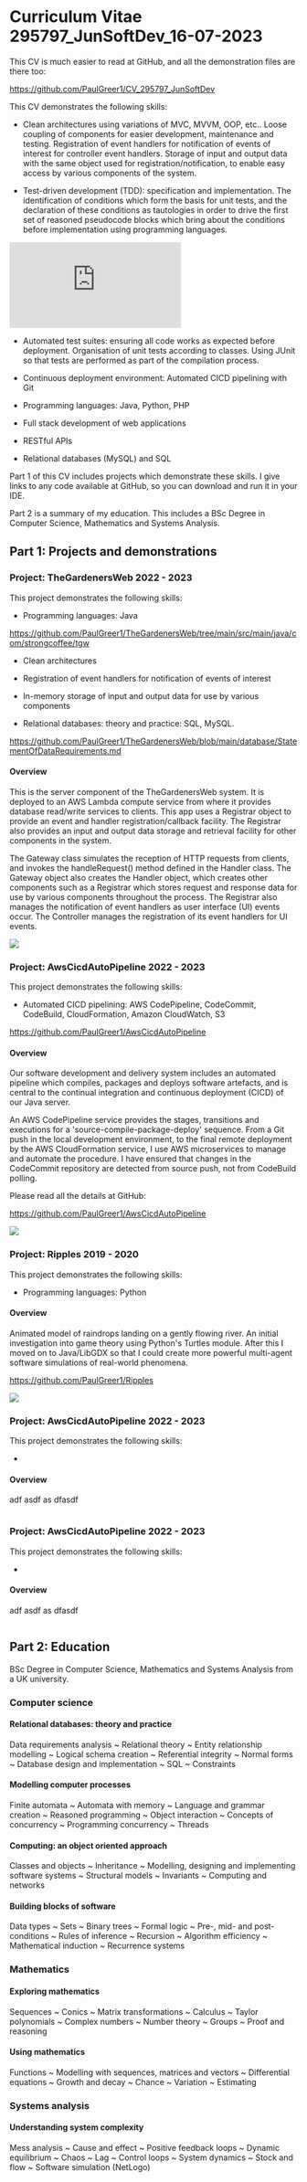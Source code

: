 # Curriculum Vitae 295797_JunSoftDev_16-07-2023

This CV is much easier to read at GitHub, and all the demonstration files are there too:

https://github.com/PaulGreer1/CV_295797_JunSoftDev

This CV demonstrates the following skills:

- Clean architectures using variations of MVC, MVVM, OOP, etc.. Loose coupling of components for easier development, maintenance and testing. Registration of event handlers for notification of events of interest for controller event handlers. Storage of input and output data with the same object used for registration/notification, to enable easy access by various components of the system.

- Test-driven development (TDD): specification and implementation. The identification of conditions which form the basis for unit tests, and the declaration of these conditions as tautologies in order to drive the first set of reasoned pseudocode blocks which bring about the conditions before implementation using programming languages.

![](https://github.com/PaulGreer1/cinema-tickets/blob/main/specification/cinema-tickets-ui.txt)

- Automated test suites: ensuring all code works as expected before deployment. Organisation of unit tests according to classes. Using JUnit so that tests are performed as part of the compilation process.

- Continuous deployment environment: Automated CICD pipelining with Git

- Programming languages: Java, Python, PHP

- Full stack development of web applications

- RESTful APIs

- Relational databases (MySQL) and SQL

Part 1 of this CV includes projects which demonstrate these skills. I give links to any code available at GitHub, so you can download and run it in your IDE.

Part 2 is a summary of my education. This includes a BSc Degree in Computer Science, Mathematics and Systems Analysis.

## Part 1: Projects and demonstrations









### Project: TheGardenersWeb 2022 - 2023

This project demonstrates the following skills:

- Programming languages: Java

https://github.com/PaulGreer1/TheGardenersWeb/tree/main/src/main/java/com/strongcoffee/tgw

- Clean architectures

- Registration of event handlers for notification of events of interest

- In-memory storage of input and output data for use by various components

- Relational databases: theory and practice: SQL, MySQL.

https://github.com/PaulGreer1/TheGardenersWeb/blob/main/database/StatementOfDataRequirements.md

#### Overview

This is the server component of the TheGardenersWeb system. It is deployed to an AWS Lambda compute service from where it provides database read/write services to clients. This app uses a Registrar object to provide an event and handler registration/callback facility. The Registrar also provides an input and output data storage and retrieval facility for other components in the system.

The Gateway class simulates the reception of HTTP requests from clients, and invokes the handleRequest() method defined in the Handler class. The Gateway object also creates the Handler object, which creates other components such as a Registrar which stores request and response data for use by various components throughout the process. The Registrar also manages the notification of event handlers as user interface (UI) events occur. The Controller manages the registration of its event handlers for UI events.

![](https://github.com/PaulGreer1/TheGardenersWeb/blob/main/REQUEST_RESPONSE_SEQUENCE_DIAGRAM.png)












### Project: AwsCicdAutoPipeline 2022 - 2023

This project demonstrates the following skills:

- Automated CICD pipelining: AWS CodePipeline, CodeCommit, CodeBuild, CloudFormation, Amazon CloudWatch, S3

https://github.com/PaulGreer1/AwsCicdAutoPipeline

#### Overview

Our software development and delivery system includes an automated pipeline which compiles, packages and deploys software artefacts, and is central to the continual integration and continuous deployment (CICD) of our Java server.

An AWS CodePipeline service provides the stages, transitions and executions for a 'source-compile-package-deploy' sequence. From a Git push in the local development environment, to the final remote deployment by the AWS CloudFormation service, I use AWS microservices to manage and automate the procedure. I have ensured that changes in the CodeCommit repository are detected from source push, not from CodeBuild polling.

Please read all the details at GitHub:

https://github.com/PaulGreer1/AwsCicdAutoPipeline

![](https://github.com/PaulGreer1/AwsCicdAutoPipeline/blob/main/AwsCicdAutoPipelineInSdds.png)









### Project: Ripples 2019 - 2020

This project demonstrates the following skills:

- Programming languages: Python

#### Overview

Animated model of raindrops landing on a gently flowing river. An initial investigation into game theory using Python's Turtles module. After this I moved on to Java/LibGDX so that I could create more powerful multi-agent software simulations of real-world phenomena.

https://github.com/PaulGreer1/Ripples

![](https://github.com/PaulGreer1/Ripples/blob/main/PYTHON_RIPPLES_00001.png)











### Project: AwsCicdAutoPipeline 2022 - 2023

This project demonstrates the following skills:

-

#### Overview

adf asdf as dfasdf

![]()












### Project: AwsCicdAutoPipeline 2022 - 2023

This project demonstrates the following skills:

-

#### Overview

adf asdf as dfasdf

![]()







































## Part 2: Education

BSc Degree in Computer Science, Mathematics and Systems Analysis from a UK university.

### Computer science

#### Relational databases: theory and practice

Data requirements analysis ~ Relational theory ~ Entity relationship modelling ~ Logical schema creation ~ Referential integrity ~ Normal forms ~ Database design and implementation ~ SQL ~ Constraints

#### Modelling computer processes

Finite automata ~ Automata with memory ~ Language and grammar creation ~ Reasoned programming ~ Object interaction ~ Concepts of concurrency ~ Programming concurrency ~ Threads

#### Computing: an object oriented approach

Classes and objects ~ Inheritance ~ Modelling, designing and implementing software systems ~ Structural models ~ Invariants ~ Computing and networks

#### Building blocks of software

Data types ~ Sets ~ Binary trees ~ Formal logic ~ Pre-, mid- and post-conditions ~ Rules of inference ~ Recursion ~ Algorithm efficiency ~ Mathematical induction ~ Recurrence systems

### Mathematics

#### Exploring mathematics

Sequences ~ Conics ~ Matrix transformations ~ Calculus ~ Taylor polynomials ~ Complex numbers ~ Number theory ~ Groups ~ Proof and reasoning

#### Using mathematics

Functions ~ Modelling with sequences, matrices and vectors ~ Differential equations ~ Growth and decay ~ Chance ~ Variation ~ Estimating

### Systems analysis

#### Understanding system complexity

Mess analysis ~ Cause and effect ~ Positive feedback loops ~ Dynamic equilibrium ~ Chaos ~ Lag ~ Control loops ~ System dynamics ~ Stock and flow ~ Software simulation (NetLogo)
